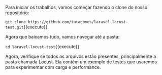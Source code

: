 Para iniciar os trabalhos, vamos começar fazendo o clone do nosso repositório:


`git clone https://github.com/tutagomes/laravel-locust-test.git`{{execute}}



Agora que baixamos tudo, vamos navegar até a pasta:



`cd laravel-locust-test`{{execute}}


Agora, verifique se todos os arquivos estão presentes, principalmente a pasta chamada Locust. Ela contém um exemplo de testes que usaremos para experimentar com carga e performance.